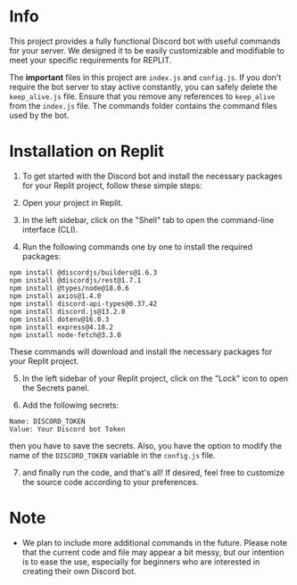 # Info
This project provides a fully functional Discord bot with useful commands for your server. We designed it to be easily customizable and modifiable to meet your specific requirements for REPLIT.

The **important** files in this project are `index.js` and `config.js`. If you don't require the bot server to stay active constantly, you can safely delete the `keep_alive.js` file. Ensure that you remove any references to `keep_alive` from the `index.js` file. The commands folder contains the command files used by the bot.

# Installation on Replit
1. To get started with the Discord bot and install the necessary packages for your Replit project, follow these simple steps:

2. Open your project in Replit.

3. In the left sidebar, click on the "Shell" tab to open the command-line interface (CLI).

4. Run the following commands one by one to install the required packages:
```
npm install @discordjs/builders@1.6.3
npm install @discordjs/rest@1.7.1
npm install @types/node@18.0.6
npm install axios@1.4.0
npm install discord-api-types@0.37.42
npm install discord.js@13.2.0
npm install dotenv@16.0.3
npm install express@4.18.2
npm install node-fetch@3.3.0
```

These commands will download and install the necessary packages for your Replit project.

5. In the left sidebar of your Replit project, click on the "Lock" icon to open the Secrets panel.

6. Add the following secrets:
```
Name: DISCORD_TOKEN 
Value: Your Discord bot Token
```
then you have to save the secrets. Also, you have the option to modify the name of the `DISCORD_TOKEN` variable in the `config.js` file.

7. and finally run the code, and that's all! If desired, feel free to customize the source code according to your preferences.


# Note
- We plan to include more additional commands in the future. Please note that the current code and file may appear a bit messy, but our intention is to ease the use, especially for beginners who are interested in creating their own Discord bot.
